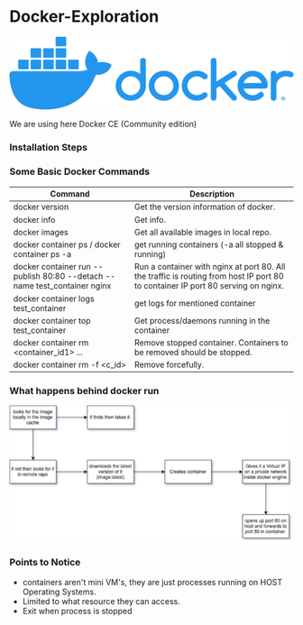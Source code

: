 # Docker-Exploration

![logo](./sourceImages/logo.png)

We are using here Docker CE (Community edition)

### Installation Steps

### Some Basic Docker Commands

| Command                                                                   | Description                                                                                                                      |
| ------------------------------------------------------------------------- | -------------------------------------------------------------------------------------------------------------------------------- |
| docker version                                                            | Get the version information of docker.                                                                                           |
| docker info                                                               | Get info.                                                                                                                        |
| docker images                                                             | Get all available images in local repo.                                                                                          |
| docker container ps / docker container ps -a                              | get running containers (-a all stopped & running)                                                                                |
| docker container run --publish 80:80 --detach --name test_container nginx | Run a container with nginx at port 80. All the traffic is routing from host IP port 80 to container IP port 80 serving on nginx. |
| docker container logs test_container                                      | get logs for mentioned container                                                                                                 |
| docker container top test_container                                       | Get process/daemons running in the container                                                                                     |
| docker container rm <container_id1> ...                                   | Remove stopped container. Containers to be removed should be stopped.                                                            |
| docker container rm -f <c_id>                                             | Remove forcefully.                                                                                                               |

### What happens behind docker run

![Image](./sourceImages/imageProcessing1.png)

### Points to Notice

- containers aren't mini VM's, they are just processes running on HOST Operating Systems.
- Limited to what resource they can access.
- Exit when process is stopped
